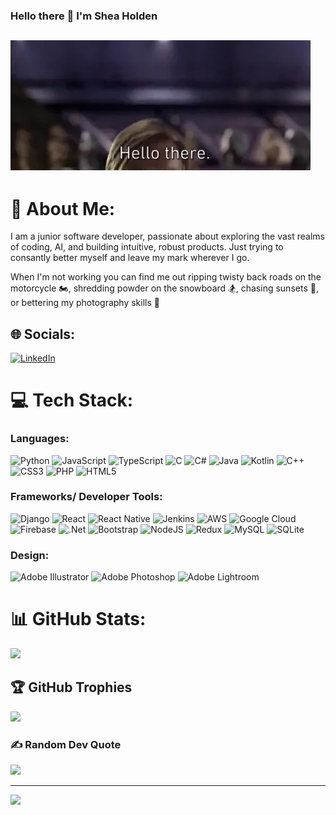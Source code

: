 ### Hello there 👋 I'm Shea Holden
## ![](https://github.com/SheaHolden/SheaHolden/blob/main/hello_there_wide.webp)

<!--
<img src="https://github.com/SheaHolden/SheaHolden/blob/main/hello_there_wide.webp" data-canonical-src="[https://gyazo.com/eb5c5741b6a9a16c692170a41a49c858.png](https://github.com/SheaHolden/SheaHolden/blob/main/hello_there_wide.webp)" width="300" /> 
-->
<!--
**SheaHolden/SheaHolden** is a ✨ _special_ ✨ repository because its `README.md` (this file) appears on your GitHub profile.

Here are some ideas to get you started:

- 🔭 I’m currently working on ...
- 🌱 I’m currently learning ...
- 👯 I’m looking to collaborate on ...
- 🤔 I’m looking for help with ...
- 💬 Ask me about ...
- 📫 How to reach me: ...
- 😄 Pronouns: ...
- ⚡ Fun fact: ...
-->
# 💫 About Me:
I am a junior software developer, passionate about exploring the vast realms of coding, AI, and building intuitive, robust products. Just trying to consantly better myself and leave my mark wherever I go.

When I'm not working you can find me out ripping twisty back roads on the motorcycle 🏍, shredding powder on the snowboard 🏂, chasing sunsets 🌅, or bettering my photography skills 📸

## 🌐 Socials:
[![LinkedIn](https://img.shields.io/badge/LinkedIn-%230077B5.svg?logo=linkedin&logoColor=white)](https://linkedin.com/in/shea-holden)

# 💻 Tech Stack:
### Languages:
![Python](https://img.shields.io/badge/python-3670A0?style=for-the-badge&logo=python&logoColor=ffdd54) 
![JavaScript](https://img.shields.io/badge/javascript-%23323330.svg?style=for-the-badge&logo=javascript&logoColor=%23F7DF1E) 
![TypeScript](https://img.shields.io/badge/typescript-%23007ACC.svg?style=for-the-badge&logo=typescript&logoColor=white) 
![C](https://img.shields.io/badge/c-%2300599C.svg?style=for-the-badge&logo=c&logoColor=white) 
![C#](https://img.shields.io/badge/c%23-%23239120.svg?style=for-the-badge&logo=csharp&logoColor=white) 
![Java](https://img.shields.io/badge/java-%23ED8B00.svg?style=for-the-badge&logo=openjdk&logoColor=white) 
![Kotlin](https://img.shields.io/badge/kotlin-%237F52FF.svg?style=for-the-badge&logo=kotlin&logoColor=white) 
![C++](https://img.shields.io/badge/c++-%2300599C.svg?style=for-the-badge&logo=c%2B%2B&logoColor=white) 
![CSS3](https://img.shields.io/badge/css3-%231572B6.svg?style=for-the-badge&logo=css3&logoColor=white) 
![PHP](https://img.shields.io/badge/php-%23777BB4.svg?style=for-the-badge&logo=php&logoColor=white) 
![HTML5](https://img.shields.io/badge/html5-%23E34F26.svg?style=for-the-badge&logo=html5&logoColor=white) 

### Frameworks/ Developer Tools:
![Django](https://img.shields.io/badge/django-%23092E20.svg?style=for-the-badge&logo=django&logoColor=white) 
![React](https://img.shields.io/badge/react-%2320232a.svg?style=for-the-badge&logo=react&logoColor=%2361DAFB) 
![React Native](https://img.shields.io/badge/react_native-%2320232a.svg?style=for-the-badge&logo=react&logoColor=%2361DAFB) 
![Jenkins](https://img.shields.io/badge/jenkins-%232C5263.svg?style=for-the-badge&logo=jenkins&logoColor=white) 
![AWS](https://img.shields.io/badge/AWS-%23FF9900.svg?style=for-the-badge&logo=amazon-aws&logoColor=white) 
![Google Cloud](https://img.shields.io/badge/GoogleCloud-%234285F4.svg?style=for-the-badge&logo=google-cloud&logoColor=white) 
![Firebase](https://img.shields.io/badge/firebase-%23039BE5.svg?style=for-the-badge&logo=firebase) 
![.Net](https://img.shields.io/badge/.NET-5C2D91?style=for-the-badge&logo=.net&logoColor=white) 
![Bootstrap](https://img.shields.io/badge/bootstrap-%238511FA.svg?style=for-the-badge&logo=bootstrap&logoColor=white) 
![NodeJS](https://img.shields.io/badge/node.js-6DA55F?style=for-the-badge&logo=node.js&logoColor=white) 
![Redux](https://img.shields.io/badge/redux-%23593d88.svg?style=for-the-badge&logo=redux&logoColor=white) 
![MySQL](https://img.shields.io/badge/mysql-%2300000f.svg?style=for-the-badge&logo=mysql&logoColor=white) 
![SQLite](https://img.shields.io/badge/sqlite-%2307405e.svg?style=for-the-badge&logo=sqlite&logoColor=white) 

### Design:
![Adobe Illustrator](https://img.shields.io/badge/adobe%20illustrator-%23FF9A00.svg?style=for-the-badge&logo=adobe%20illustrator&logoColor=white) 
![Adobe Photoshop](https://img.shields.io/badge/adobe%20photoshop-%2331A8FF.svg?style=for-the-badge&logo=adobe%20photoshop&logoColor=white) 
![Adobe Lightroom](https://img.shields.io/badge/Adobe%20Lightroom-31A8FF.svg?style=for-the-badge&logo=Adobe%20Lightroom&logoColor=white) 

# 📊 GitHub Stats:
<!--
![](https://github-readme-stats.vercel.app/api/top-langs/?username=SheaHolden&theme=gotham&hide_border=false&include_all_commits=true&count_private=true&layout=compact)
![](https://github-readme-stats.vercel.app/api?username=SheaHolden&theme=gotham&hide_border=false&include_all_commits=true&count_private=true)<br/>
-->
![](https://github-readme-streak-stats.herokuapp.com/?user=SheaHolden&theme=gotham&hide_border=false)<br/>


## 🏆 GitHub Trophies
![](https://github-profile-trophy.vercel.app/?username=SheaHolden&theme=dark_dimmed&no-frame=false&no-bg=true&margin-w=4)

### ✍️ Random Dev Quote
![](https://quotes-github-readme.vercel.app/api?type=horizontal&theme=merko)
<!--
### 🔝 Top Contributed Repo
![](https://github-contributor-stats.vercel.app/api?username=SheaHolden&limit=5&theme=dark&combine_all_yearly_contributions=true)
-->

---
[![](https://visitcount.itsvg.in/api?id=SheaHolden&icon=5&color=3)](https://visitcount.itsvg.in)
